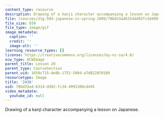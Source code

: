 ```yaml
---
content_type: resource
description: Drawing of a kanji character accompanying a lesson on Japanese.
file: /courses/21g-504-japanese-iv-spring-2009/70bd33a46314dd92fc3d4991308c4445_2436.gif
file_size: 659
file_type: image/gif
image_metadata:
  caption: ''
  credit: ''
  image-alt: ''
learning_resource_types: []
license: https://creativecommons.org/licenses/by-nc-sa/4.0/
ocw_type: OCWImage
parent_title: Lesson 20
parent_type: CourseSection
parent_uid: 1658c715-de8b-1752-598d-a7d8228f0109
resourcetype: Image
title: '2436'
uid: 70bd33a4-6314-dd92-fc3d-4991308c4445
video_metadata:
  youtube_id: null
---
```

Drawing of a kanji character accompanying a lesson on Japanese.